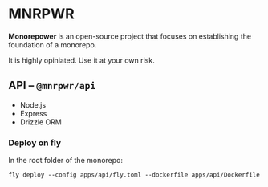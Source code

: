 # MNRPWR

**Monorepower** is an open-source project that focuses on establishing the foundation of a monorepo.

It is highly opiniated. Use it at your own risk.

## API – `@mnrpwr/api`

- Node.js
- Express
- Drizzle ORM

### Deploy on fly

In the root folder of the monorepo:
```
fly deploy --config apps/api/fly.toml --dockerfile apps/api/Dockerfile
```